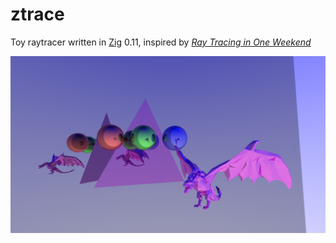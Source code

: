 # ztrace
Toy raytracer written in [Zig](https://ziglang.org) 0.11, inspired by [_Ray Tracing in One Weekend_](https://raytracing.github.io/books/RayTracingInOneWeekend.html)

![example.png](https://github.com/theantagonist9509/ztrace/blob/main/example.png)
